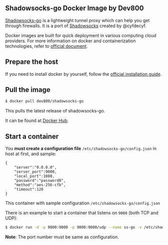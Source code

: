 ## Shadowsocks-go Docker Image by Dev800

[Shadowsocks-go][1] is a lightweight tunnel proxy which can help you get through firewalls.
It is a port of [Shadowsocks][2] created by @cyfdecyf.

Docker images are built for quick deployment in various computing cloud providers.
For more information on docker and containerization technologies, refer to [official document][3].

## Prepare the host

If you need to install docker by yourself, follow the [official installation guide][4].

## Pull the image

```bash
$ docker pull dev800/shadowsocks-go
```

This pulls the latest release of shadowsocks-go.

It can be found at [Docker Hub][5].

## Start a container

You **must create a configuration file**  `/etc/shadowsocks-go/config.json` in host at first, and sample:

```
{
    "server":"0.0.0.0",
    "server_port":9000,
    "local_port":1080,
    "password":"password0",
    "method":"aes-256-cfb",
    "timeout":120
}
```

This container with sample configuration `/etc/shadowsocks-go/config.json`

There is an example to start a container that listens on `9000` (both TCP and UDP):

```bash
$ docker run -d -p 9000:9000 -p 9000:9000/udp --name ss-go -v /etc/shadowsocks-go:/etc/shadowsocks-go dev800/shadowsocks-go
```

**Note**: The port number must be same as configuration.

[1]: https://github.com/shadowsocks/shadowsocks-go
[2]: https://shadowsocks.org/en/index.html
[3]: https://docs.docker.com/
[4]: https://docs.docker.com/install/
[5]: https://hub.docker.com/r/dev800/shadowsocks-go/
